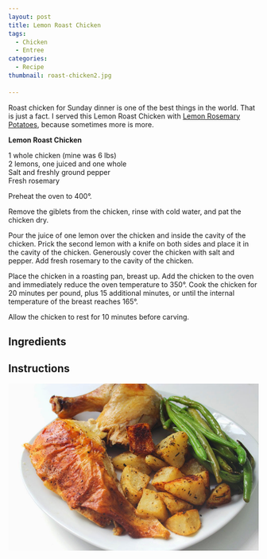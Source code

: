 ```yaml
---
layout: post
title: Lemon Roast Chicken
tags:
  - Chicken
  - Entree
categories:
  - Recipe
thumbnail: roast-chicken2.jpg

---
```


Roast chicken for Sunday dinner is one of the best things in the world. That is just a fact. I served this Lemon Roast Chicken with [Lemon Rosemary Potatoes](http://www.hannahkilcoyne.com/2015/02/lemon-rosemary-potatoes.html), because sometimes more is more.  
  
  
  
**Lemon Roast Chicken**  
  
1 whole chicken (mine was 6 lbs)  
2 lemons, one juiced and one whole  
Salt and freshly ground pepper  
Fresh rosemary  
  
Preheat the oven to 400°.  
  
Remove the giblets from the chicken, rinse with cold water, and pat the chicken dry.  
  
Pour the juice of one lemon over the chicken and inside the cavity of the chicken. Prick the second lemon with a knife on both sides and place it in the cavity of the chicken. Generously cover the chicken with salt and pepper. Add fresh rosemary to the cavity of the chicken.  
  
Place the chicken in a roasting pan, breast up. Add the chicken to the oven and immediately reduce the oven temperature to 350°. Cook the chicken for 20 minutes per pound, plus 15 additional minutes, or until the internal temperature of the breast reaches 165°.  
  
Allow the chicken to rest for 10 minutes before carving.

## Ingredients



## Instructions







![Image of Lemon Roast Chicken.](/upload/roast-chicken.jpg)